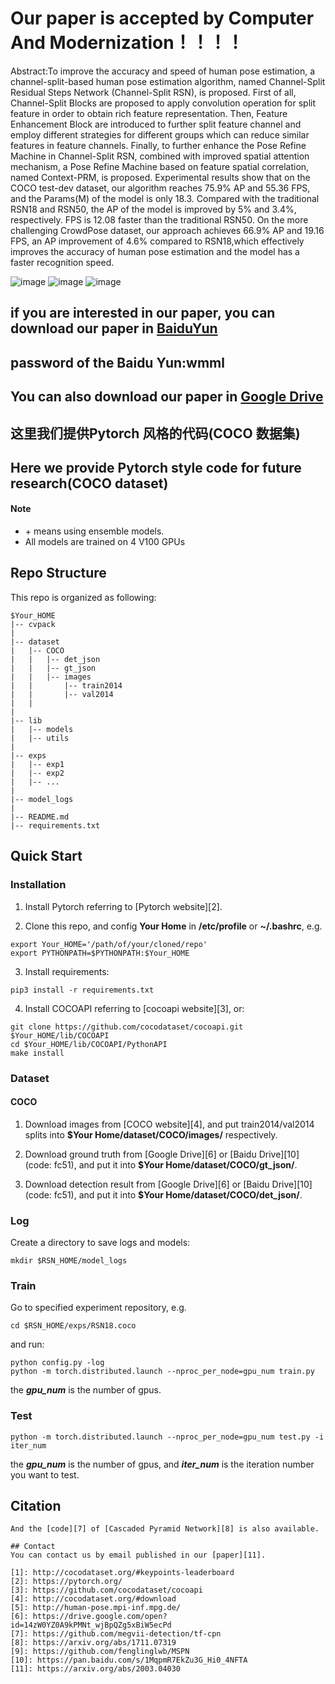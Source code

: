 # Our paper is accepted by Computer And Modernization！！！！

Abstract:To improve the accuracy and speed of human pose estimation, a channel-split-based human pose estimation algorithm, named Channel-Split Residual Steps Network (Channel-Split RSN), is proposed. First of all, Channel-Split Blocks are proposed to apply convolution operation for split feature in order to obtain rich feature representation. Then, Feature Enhancement Block are introduced to further split feature channel and employ different strategies for different groups which can reduce similar features in feature channels. Finally, to further enhance the Pose Refine Machine in Channel-Split RSN, combined with improved spatial attention mechanism, a Pose Refine Machine based on feature spatial correlation, named Context-PRM, is proposed. Experimental results show that on the COCO test-dev dataset, our algorithm reaches 75.9% AP and 55.36 FPS, and the Params(M) of the model is only 18.3. Compared with the traditional RSN18 and RSN50, the AP of the model is improved by 5% and 3.4%, respectively. FPS is 12.08 faster than the traditional RSN50. On the more challenging CrowdPose dataset, our approach achieves 66.9% AP and 19.16 FPS, an AP improvement of 4.6% compared to RSN18,which effectively improves the accuracy of human pose estimation and the model has a faster recognition speed.


![image](https://user-images.githubusercontent.com/68497831/128496986-3ccb60d9-fec4-4424-b485-d9cac5c72b7b.png)
![image](https://user-images.githubusercontent.com/68497831/128497007-1cbf6d46-3e14-4f13-8033-e817563f26d2.png)
![image](https://user-images.githubusercontent.com/68497831/128497024-2bef1c01-f14b-4301-a5f6-f35463cad032.png)


## if you are interested in our paper, you can download our paper in [BaiduYun](https://pan.baidu.com/s/1aoSmS6qdR5lPDQc9TtyHsA) 
## password of the Baidu Yun:wmml
## You can also download our paper in [Google Drive](https://drive.google.com/file/d/194-3paObTnOe2X72RSdehgb3EztZuuIA/view?usp=sharing)


## 这里我们提供Pytorch 风格的代码(COCO 数据集)
## Here we provide Pytorch style code for future research(COCO dataset)


#### Note
* \+ means using ensemble models.
* All models are trained on 4 V100 GPUs


## Repo Structure
This repo is organized as following:
```
$Your_HOME
|-- cvpack
|
|-- dataset
|   |-- COCO
|   |   |-- det_json
|   |   |-- gt_json
|   |   |-- images
|   |       |-- train2014
|   |       |-- val2014
|   |
|   
|-- lib
|   |-- models
|   |-- utils
|
|-- exps
|   |-- exp1
|   |-- exp2
|   |-- ...
|
|-- model_logs
|
|-- README.md
|-- requirements.txt
```

## Quick Start

### Installation

1. Install Pytorch referring to [Pytorch website][2].

2. Clone this repo, and config **Your Home** in **/etc/profile** or **~/.bashrc**, e.g.
 ```
 export Your_HOME='/path/of/your/cloned/repo'
 export PYTHONPATH=$PYTHONPATH:$Your_HOME
 ```

3. Install requirements:
 ```
 pip3 install -r requirements.txt
 ```

4. Install COCOAPI referring to [cocoapi website][3], or:
 ```
 git clone https://github.com/cocodataset/cocoapi.git $Your_HOME/lib/COCOAPI
 cd $Your_HOME/lib/COCOAPI/PythonAPI
 make install
 ```
 
### Dataset

#### COCO

1. Download images from [COCO website][4], and put train2014/val2014 splits into **$Your Home/dataset/COCO/images/** respectively.

2. Download ground truth from [Google Drive][6] or [Baidu Drive][10] (code: fc51), and put it into **$Your Home/dataset/COCO/gt_json/**.

3. Download detection result from [Google Drive][6] or [Baidu Drive][10] (code: fc51), and put it into **$Your Home/dataset/COCO/det_json/**.



### Log
Create a directory to save logs and models:
```
mkdir $RSN_HOME/model_logs
```

### Train
Go to specified experiment repository, e.g.
```
cd $RSN_HOME/exps/RSN18.coco
```
and run:
```
python config.py -log
python -m torch.distributed.launch --nproc_per_node=gpu_num train.py
```
the ***gpu_num*** is the number of gpus.

### Test
```
python -m torch.distributed.launch --nproc_per_node=gpu_num test.py -i iter_num
```
the ***gpu_num*** is the number of gpus, and ***iter_num*** is the iteration number you want to test.

## Citation

```
And the [code][7] of [Cascaded Pyramid Network][8] is also available. 

## Contact
You can contact us by email published in our [paper][11].

[1]: http://cocodataset.org/#keypoints-leaderboard
[2]: https://pytorch.org/
[3]: https://github.com/cocodataset/cocoapi
[4]: http://cocodataset.org/#download
[5]: http://human-pose.mpi-inf.mpg.de/
[6]: https://drive.google.com/open?id=14zW0YZ0A9kPMNt_wjBpQZg5xBiW5ecPd
[7]: https://github.com/megvii-detection/tf-cpn
[8]: https://arxiv.org/abs/1711.07319
[9]: https://github.com/fenglinglwb/MSPN
[10]: https://pan.baidu.com/s/1MqpmR7EkZu3G_Hi0_4NFTA
[11]: https://arxiv.org/abs/2003.04030
